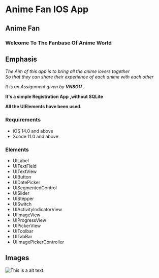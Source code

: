 # Anime Fan IOS App

## Anime Fan

### Welcome To The Fanbase Of Anime World


## Emphasis

*The Aim of this app is to bring all the anime lovers together*  
_So that they can share their experience of each anime with each other_


_It is an Assignment given by **VNSGU** ._

__It's a simple Registration App ,without SQLite__

__All the UIElements have been used.__


### Requirements

* iOS 14.0 and above
* Xcode 11.0 and above

### Elements

* UILabel
* UITextField
* UITextView
* UIButton
* UIDatePicker
* UISegmentedControl
* UISlider
* UIStepper
* UISwitch
* UIActivityIndicatorView
* UIImageView
* UIProgressView
* UIPickerView
* UIToolbar
* UITabBar
* UIImagePickerController

## Images

![This is a alt text.](/image/sample.png "This is a sample image.")

